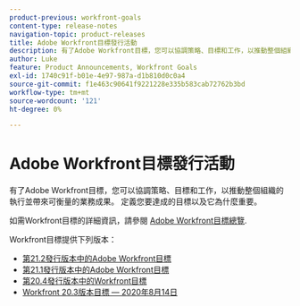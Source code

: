 ```yaml
---
product-previous: workfront-goals
content-type: release-notes
navigation-topic: product-releases
title: Adobe Workfront目標發行活動
description: 有了Adobe Workfront目標，您可以協調策略、目標和工作，以推動整個組織的執行並帶來可衡量的業務成果。 定義您要達成的目標以及它為什麼重要。
author: Luke
feature: Product Announcements, Workfront Goals
exl-id: 1740c91f-b01e-4e97-987a-d1b810d0c0a4
source-git-commit: f1e463c90641f9221228e335b583cab72762b3bd
workflow-type: tm+mt
source-wordcount: '121'
ht-degree: 0%

---
```


# Adobe Workfront目標發行活動

有了Adobe Workfront目標，您可以協調策略、目標和工作，以推動整個組織的執行並帶來可衡量的業務成果。 定義您要達成的目標以及它為什麼重要。

如需Workfront目標的詳細資訊，請參閱 [Adobe Workfront目標總覽](../../../workfront-goals/goal-management/wf-goals-overview.md).

Workfront目標提供下列版本：

* [第21.2發行版本中的Adobe Workfront目標](../../../product-announcements/product-releases/goals-release-activity/goals-21.2-release/goals-release-21-2.md)
* [第21.1發行版本中的Adobe Workfront目標](../../../product-announcements/product-releases/goals-release-activity/goals-release-21-1.md)
* [第20.4發行版本中的Workfront目標](../../../product-announcements/product-releases/goals-release-activity/goals-release-20-4.md)
* [Workfront 20.3版本目標 — 2020年8月14日](../../../product-announcements/product-releases/goals-release-activity/goals-release-20-3.md)
